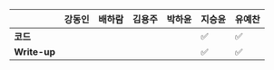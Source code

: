 |              | 강동인 | 배하람 | 김용주 | 박하윤 | 지승윤 | 유예찬 |
| ------------ | ------ | ------ | ------ | ------ | ------ | ------------ |
| **코드**     |||  |        | :white_check_mark: |:white_check_mark:|
| **Write-up** |||  |        |:white_check_mark:|:white_check_mark:|
